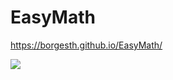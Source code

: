 # EasyMath
https://borgesth.github.io/EasyMath/

![](https://github.com/BorgesTh/EasyMath/blob/master/EasyMath.gif)
